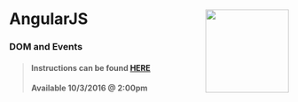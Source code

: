# AngularJS <img align="right" src="https://github.com/Learning-Fuze/prototypes_C10/blob/assets/assets/images/logos/LF_LOGO.png?raw=true" width="150">
### DOM and Events

>#### Instructions can be found <a href="http://learning-fuze.github.io/prototypes_C10/#/AngularJS-DOM-Events" target="_blank">HERE</a>
>#### Available 10/3/2016 @ 2:00pm